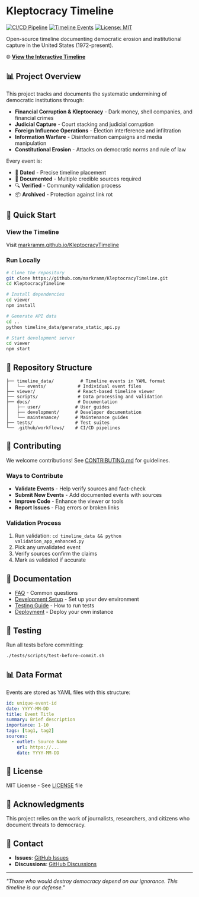 # Kleptocracy Timeline

[![CI/CD Pipeline](https://github.com/markramm/KleptocracyTimeline/actions/workflows/ci-cd.yml/badge.svg)](https://github.com/markramm/KleptocracyTimeline/actions)
[![Timeline Events](https://img.shields.io/badge/dynamic/json?url=https%3A%2F%2Fraw.githubusercontent.com%2Fmarkramm%2FKleptocracyTimeline%2Fmain%2Fviewer%2Fpublic%2Fapi%2Fstats.json&query=%24.total_events&label=Timeline%20Events&color=blue)](https://markramm.github.io/KleptocracyTimeline/)
[![License: MIT](https://img.shields.io/badge/License-MIT-yellow.svg)](https://opensource.org/licenses/MIT)

Open-source timeline documenting democratic erosion and institutional capture in the United States (1972-present).

🌐 **[View the Interactive Timeline](https://markramm.github.io/KleptocracyTimeline/)**

## 📊 Project Overview

This project tracks and documents the systematic undermining of democratic institutions through:
- **Financial Corruption & Kleptocracy** - Dark money, shell companies, and financial crimes
- **Judicial Capture** - Court stacking and judicial corruption
- **Foreign Influence Operations** - Election interference and infiltration
- **Information Warfare** - Disinformation campaigns and media manipulation
- **Constitutional Erosion** - Attacks on democratic norms and rule of law

Every event is:
- 📅 **Dated** - Precise timeline placement
- 📄 **Documented** - Multiple credible sources required
- 🔍 **Verified** - Community validation process
- 📦 **Archived** - Protection against link rot

## 🚀 Quick Start

### View the Timeline
Visit [markramm.github.io/KleptocracyTimeline](https://markramm.github.io/KleptocracyTimeline/)

### Run Locally
```bash
# Clone the repository
git clone https://github.com/markramm/KleptocracyTimeline.git
cd KleptocracyTimeline

# Install dependencies
cd viewer
npm install

# Generate API data
cd ..
python timeline_data/generate_static_api.py

# Start development server
cd viewer
npm start
```

## 📁 Repository Structure

```
├── timeline_data/          # Timeline events in YAML format
│   └── events/            # Individual event files
├── viewer/                # React-based timeline viewer
├── scripts/               # Data processing and validation
├── docs/                  # Documentation
│   ├── user/             # User guides
│   ├── development/      # Developer documentation
│   └── maintenance/      # Maintenance guides
├── tests/                # Test suites
└── .github/workflows/    # CI/CD pipelines
```

## 🤝 Contributing

We welcome contributions! See [CONTRIBUTING.md](CONTRIBUTING.md) for guidelines.

### Ways to Contribute
- **Validate Events** - Help verify sources and fact-check
- **Submit New Events** - Add documented events with sources
- **Improve Code** - Enhance the viewer or tools
- **Report Issues** - Flag errors or broken links

### Validation Process
1. Run validation: `cd timeline_data && python validation_app_enhanced.py`
2. Pick any unvalidated event
3. Verify sources confirm the claims
4. Mark as validated if accurate

## 📖 Documentation

- [FAQ](docs/user/FAQ.md) - Common questions
- [Development Setup](docs/development/DEVELOPMENT_SETUP.md) - Set up your dev environment
- [Testing Guide](docs/development/TESTING.md) - How to run tests
- [Deployment](docs/user/DEPLOYMENT.md) - Deploy your own instance

## 🧪 Testing

Run all tests before committing:
```bash
./tests/scripts/test-before-commit.sh
```

## 📊 Data Format

Events are stored as YAML files with this structure:
```yaml
id: unique-event-id
date: YYYY-MM-DD
title: Event Title
summary: Brief description
importance: 1-10
tags: [tag1, tag2]
sources:
  - outlet: Source Name
    url: https://...
    date: YYYY-MM-DD
```

## 📜 License

MIT License - See [LICENSE](LICENSE) file

## 🙏 Acknowledgments

This project relies on the work of journalists, researchers, and citizens who document threats to democracy.

## 📮 Contact

- **Issues**: [GitHub Issues](https://github.com/markramm/KleptocracyTimeline/issues)
- **Discussions**: [GitHub Discussions](https://github.com/markramm/KleptocracyTimeline/discussions)

---

*"Those who would destroy democracy depend on our ignorance. This timeline is our defense."*
